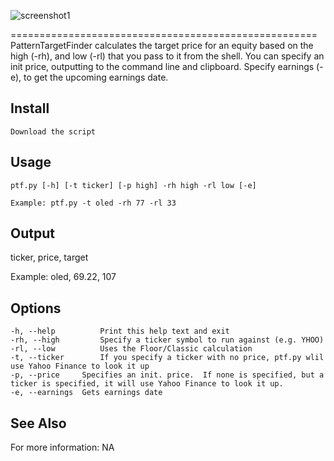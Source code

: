 ![screenshot1](https://cloud.githubusercontent.com/assets/12847315/16967815/0d3dc982-4dd9-11e6-9794-25355399e54b.jpg)

=====================================================
PatternTargetFinder calculates the target price for an equity based on the high (-rh), and low (-rl) that you pass to it from the shell.  You can specify an init price, outputting to the command line and clipboard.  Specify earnings (-e), to get the upcoming earnings date.


Install
-------

    Download the script

Usage
-----
   
    ptf.py [-h] [-t ticker] [-p high] -rh high -rl low [-e]

    Example: ptf.py -t oled -rh 77 -rl 33

Output
-----
   ticker, price, target

   Example: oled, 69.22, 107


Options
-----
    -h, --help          Print this help text and exit
    -rh, --high        	Specify a ticker symbol to run against (e.g. YHOO)
    -rl, --low         	Uses the Floor/Classic calculation
    -t, --ticker        If you specify a ticker with no price, ptf.py wlil use Yahoo Finance to look it up
    -p, --price		Specifies an init. price.  If none is specified, but a ticker is specified, it will use Yahoo Finance to look it up.
    -e, --earnings	Gets earnings date    

See Also
--------

For more information: NA